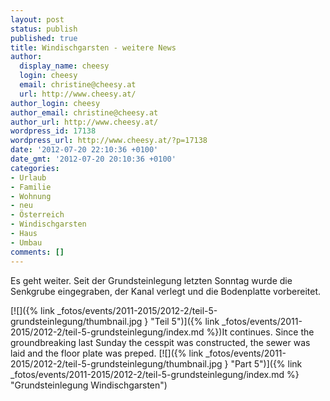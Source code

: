 ```yaml
---
layout: post
status: publish
published: true
title: Windischgarsten - weitere News
author:
  display_name: cheesy
  login: cheesy
  email: christine@cheesy.at
  url: http://www.cheesy.at/
author_login: cheesy
author_email: christine@cheesy.at
author_url: http://www.cheesy.at/
wordpress_id: 17138
wordpress_url: http://www.cheesy.at/?p=17138
date: '2012-07-20 22:10:36 +0100'
date_gmt: '2012-07-20 20:10:36 +0100'
categories:
- Urlaub
- Familie
- Wohnung
- neu
- Österreich
- Windischgarsten
- Haus
- Umbau
comments: []
---
```

<!--:de-->Es geht weiter. Seit der Grundsteinlegung letzten Sonntag wurde die Senkgrube eingegraben, der Kanal verlegt und die Bodenplatte vorbereitet.
[![]({% link _fotos/events/2011-2015/2012-2/teil-5-grundsteinlegung/thumbnail.jpg } "Teil 5")]({% link _fotos/events/2011-2015/2012-2/teil-5-grundsteinlegung/index.md %})<!--:--><!--:en-->It continues. Since the groundbreaking last Sunday the cesspit was constructed, the sewer was laid and the floor plate was preped.
[![]({% link _fotos/events/2011-2015/2012-2/teil-5-grundsteinlegung/thumbnail.jpg } "Part 5")]({% link _fotos/events/2011-2015/2012-2/teil-5-grundsteinlegung/index.md %} "Grundsteinlegung Windischgarsten")<!--:-->
